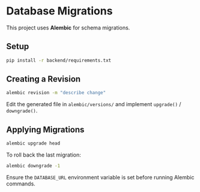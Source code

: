 # Database Migrations

This project uses **Alembic** for schema migrations.

## Setup

```bash
pip install -r backend/requirements.txt
```

## Creating a Revision

```bash
alembic revision -m "describe change"
```

Edit the generated file in `alembic/versions/` and implement `upgrade()` / `downgrade()`.

## Applying Migrations

```bash
alembic upgrade head
```

To roll back the last migration:

```bash
alembic downgrade -1
```

Ensure the `DATABASE_URL` environment variable is set before running Alembic commands.
